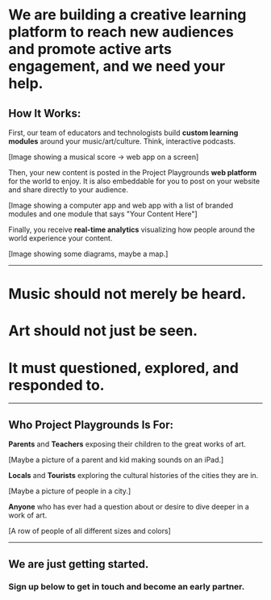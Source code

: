 # We are building a creative learning platform to reach new audiences and promote active arts engagement, and we need your help.

## How It Works:
First, our team of educators and technologists build **custom learning modules** around your music/art/culture. Think, interactive podcasts.

[Image showing a musical score -> web app on a screen]

Then, your new content is posted in the Project Playgrounds **web platform** for the world to enjoy. It is also embeddable for you to post on your website and share directly to your audience.

[Image showing a computer app and web app with a list of branded modules and one module that says "Your Content Here"]

Finally, you receive **real-time analytics** visualizing how people around the world experience your content.

[Image showing some diagrams, maybe a map.]

***
# Music should not merely be heard.
# Art should not just be seen.
# It must questioned, explored, and responded to.
***

## Who Project Playgrounds Is For:
**Parents** and **Teachers** exposing their children to the great works of art.

[Maybe a picture of a parent and kid making sounds on an iPad.]

**Locals** and **Tourists** exploring the cultural histories of the cities they are in.

[Maybe a picture of people in a city.]

**Anyone** who has ever had a question about or desire to dive deeper in a work of art.

[A row of people of all different sizes and colors]

***


## We are just getting started.
### Sign up below to get in touch and become an early partner.
